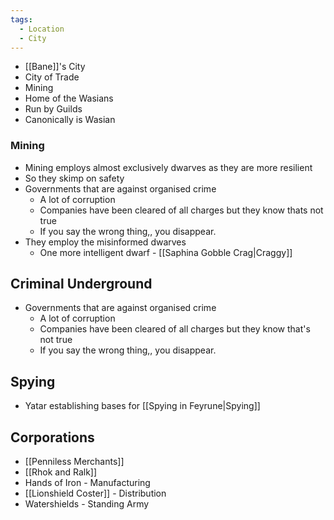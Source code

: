 ```yaml
---
tags:
  - Location
  - City
---
```

- [[Bane]]'s City 
- City of Trade
- Mining
- Home of the Wasians
- Run by Guilds
- Canonically is Wasian
### Mining
- Mining employs almost exclusively dwarves as they are more resilient
- So they skimp on safety
- Governments that are against organised crime
	- A lot of corruption
	- Companies have been cleared of all charges but they know thats not true
	- If you say the wrong thing,, you disappear.
- They employ the misinformed dwarves 
	- One more intelligent dwarf - [[Saphina Gobble Crag|Craggy]]

## Criminal Underground
-  Governments that are against organised crime
	- A lot of corruption
	- Companies have been cleared of all charges but they know that's not true
	- If you say the wrong thing,, you disappear.

## Spying
- Yatar establishing bases for [[Spying in Feyrune|Spying]] 

## Corporations
- [[Penniless Merchants]]
- [[Rhok and Ralk]] 
- Hands of Iron - Manufacturing
- [[Lionshield Coster]] - Distribution
- Watershields - Standing Army
